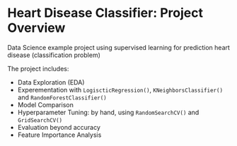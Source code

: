 # Heart Disease Classifier: Project Overview

Data Science example project using supervised learning for prediction heart disease (classification problem)

The project includes:
* Data Exploration (EDA)
* Experementation with `LogiscticRegression()`, `KNeighborsClassifier()` and `RandomForestClassifier()`
* Model Comparison
* Hyperparameter Tuning: by hand, using `RandomSearchCV()` and `GridSearchCV()`
* Evaluation beyond accuracy
* Feature Importance Analysis
